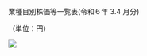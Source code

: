 業種目別株価等一覧表(令和６年 $3.4$ 月分)

（単位：円）

![](https://www.nta.go.jp/tmp/0622e445-142d-4f4a-af06-e3b60696a84a/images/4e36a3d0ac5a8679cc814793ad05d8d621c830d7f37ab64ccece1988272ea496.jpg)